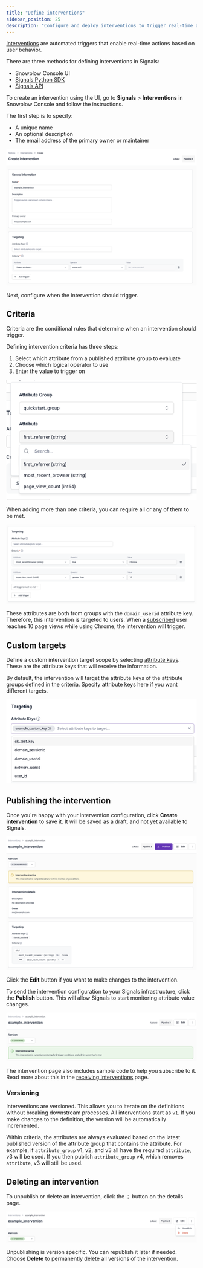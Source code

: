 ```yaml
---
title: "Define interventions"
sidebar_position: 25
description: "Configure and deploy interventions to trigger real-time actions based on user attribute changes in Snowplow Signals."
---
```


[Interventions](/docs/signals/concepts/index.md#interventions) are automated triggers that enable real-time actions based on user behavior.

There are three methods for defining interventions in Signals:
* Snowplow Console UI
* [Signals Python SDK](/docs/signals/define-interventions/using-python-sdk/index.md)
* [Signals API](/docs/signals/connection/index.md#signals-api)

To create an intervention using the UI, go to **Signals** > **Interventions** in Snowplow Console and follow the instructions.

The first step is to specify:
* A unique name
* An optional description
* The email address of the primary owner or maintainer

![Create intervention form with name, description, and owner fields](../images/intervention-create.png)

Next, configure when the intervention should trigger.

## Criteria

Criteria are the conditional rules that determine when an intervention should trigger.

Defining intervention criteria has three steps:
1. Select which attribute from a published attribute group to evaluate
2. Choose which logical operator to use
3. Enter the value to trigger on

![Intervention criteria configuration showing attribute selection, operator, and value fields](../images/intervention-criteria-attribute.png)

When adding more than one criteria, you can require all or any of them to be met.

![Multiple intervention criteria with "all" or "any" logic selection](../images/intervention-criteria-all.png)

These attributes are both from groups with the `domain_userid` attribute key. Therefore, this intervention is targeted to users. When a [subscribed](/docs/signals/receive-interventions/index.md) user reaches 10 page views while using Chrome, the intervention will trigger.

## Custom targets

Define a custom intervention target scope by selecting [attribute keys](/docs/signals/concepts/index.md#targeting). These are the attribute keys that will receive the information.

By default, the intervention will target the attribute keys of the attribute groups defined in the criteria. Specify attribute keys here if you want different targets.

![Intervention target configuration showing custom attribute key selection](../images/intervention-attribute-keys.png)

## Publishing the intervention

Once you're happy with your intervention configuration, click **Create intervention** to save it. It will be saved as a draft, and not yet available to Signals.

![Draft intervention page showing Edit and Publish buttons](../images/intervention-draft.png)

Click the **Edit** button if you want to make changes to the intervention.

To send the intervention configuration to your Signals infrastructure, click the **Publish** button. This will allow Signals to start monitoring attribute value changes.

![Published intervention page with sample subscription code](../images/intervention-published.png)

The intervention page also includes sample code to help you subscribe to it. Read more about this in the [receiving interventions](/docs/signals/receive-interventions/index.md) page.

### Versioning

Interventions are versioned. This allows you to iterate on the definitions without breaking downstream processes. All interventions start as `v1`. If you make changes to the definition, the version will be automatically incremented.

Within criteria, the attributes are always evaluated based on the latest published version of the attribute group that contains the attribute. For example, if `attribute_group` v1, v2, and v3 all have the required `attribute`, v3 will be used. If you then publish `attribute_group` v4, which removes `attribute`, v3 will still be used.

## Deleting an intervention

To unpublish or delete an intervention, click the `⋮` button on the details page.

![Intervention management menu showing Edit, Unpublish, and Delete options](../images/intervention-edit-delete.png)

Unpublishing is version specific. You can republish it later if needed. Choose **Delete** to permanently delete all versions of the intervention.

